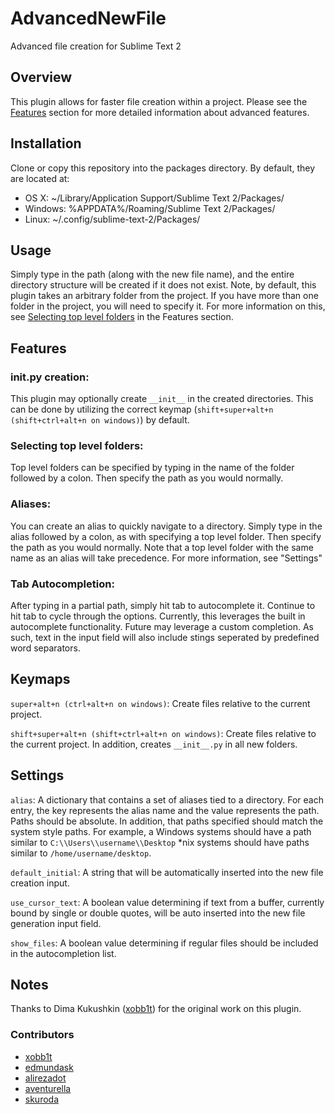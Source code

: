 # AdvancedNewFile
Advanced file creation for Sublime Text 2

## Overview

This plugin allows for faster file creation within a project. Please see the [Features](https://github.com/skuroda/Sublime-AdvancedNewFile#features) section for more detailed information about advanced features.

## Installation
Clone or copy this repository into the packages directory. By default, they are located at:

* OS X: ~/Library/Application Support/Sublime Text 2/Packages/
* Windows: %APPDATA%/Roaming/Sublime Text 2/Packages/
* Linux: ~/.config/sublime-text-2/Packages/

## Usage
Simply type in the path (along with the new file name), and the entire directory structure will be created if it does not exist. Note, by default, this plugin takes an arbitrary folder from the project. If you have more than one folder in the project, you will need to specify it. For more information on this, see [Selecting top level folders](https://github.com/skuroda/Sublime-AdvancedNewFile#selecting-top-level-folders) in the Features section.

## Features
### __init__.py creation:
This plugin may optionally create `__init__` in the created directories. This can be done by utilizing the correct keymap (`shift+super+alt+n (shift+ctrl+alt+n on windows)`) by default.

### Selecting top level folders:
Top level folders can be specified by typing in the name of the folder followed by a colon. Then specify the path as you would normally.

### Aliases:
You can create an alias to quickly navigate to a directory. Simply type in the alias followed by a colon, as with specifying a top level folder. Then specify the path as you would normally. Note that a top level folder with the same name as an alias will take precedence. For more information, see "Settings"

### Tab Autocompletion:
After typing in a partial path, simply hit tab to autocomplete it. Continue to hit tab to cycle through the options. Currently, this leverages the built in autocomplete functionality. Future may leverage a custom completion. As such, text in the input field will also include stings seperated by predefined word separators.

## Keymaps

`super+alt+n (ctrl+alt+n on windows)`:
Create files relative to the current project.

`shift+super+alt+n (shift+ctrl+alt+n on windows)`:
Create files relative to the current project. In addition, creates `__init__.py` in all new folders.

## Settings
`alias`: 
A dictionary that contains a set of aliases tied to a directory. For each entry, the key represents the alias name and the value represents the path. Paths should be absolute. In addition, that paths specified should match the system style paths. For example, a Windows systems should have a path similar to `C:\\Users\\username\\Desktop` *nix systems should have paths similar to `/home/username/desktop`.

`default_initial`:
A string that will be automatically inserted into the new file creation input.

`use_cursor_text`:
A boolean value determining if text from a buffer, currently bound by single or double quotes, will be auto inserted into the new file generation input field.

`show_files`:
A boolean value determining if regular files should be included in the autocompletion list.

## Notes
Thanks to Dima Kukushkin ([xobb1t](https://github.com/xobb1t)) for the original work on this plugin.

### Contributors
* [xobb1t](https://github.com/xobb1t)
* [edmundask](https://github.com/edmundask)
* [alirezadot](https://github.com/alirezadot)
* [aventurella](https://github.com/aventurella)
* [skuroda](https://github.com/skuroda)

